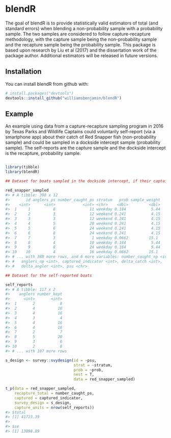 
<!-- README.md is generated from README.Rmd. Please edit that file -->
blendR
======

The goal of blendR is to provide statistically valid estimators of total (and standard errors) when blending a non-probability sample with a probability sample. The two samples are considered to follow capture-recapture methodology, with the capture sample being the non-probability sample and the recapture sample being the probability sample. This package is based upon research by Liu et al (2017) and the dissertation work of the package author. Additional estimators will be released in future versions.

Installation
------------

You can install blendR from github with:

``` r
# install.packages("devtools")
devtools::install_github("williamsbenjamin/blendR")
```

Example
-------

An example using data from a capture-recapture sampling program in 2016 by Texas Parks and Wildlife Captains could voluntarily self-report (via a smartphone app) about their catch of Red Snapper fish (non-probability sample) and could be sampled in a dockside intercept sample (probability sample). The self-reports are the capture sample and the dockside intercept is the recapture, probability sample.

``` r

library(tibble)
library(blendR)

## Dataset for boats sampled in the dockside intercept, if their captains also self-reported, that data included as well

red_snapper_sampled
#> # A tibble: 398 x 12
#>       id anglers_ps number_caught_ps stratum   prob sample_weight
#>    <int>      <int>            <int> <chr>    <dbl>         <dbl>
#>  1     1          8               11 weekday 0.184           5.44
#>  2     2          3               12 weekend 0.241           4.15
#>  3     3          3               12 weekend 0.241           4.15
#>  4     4          5               20 weekend 0.241           4.15
#>  5     5          6               24 weekend 0.241           4.15
#>  6     6          8               24 weekend 0.241           4.15
#>  7     7          3                1 weekday 0.0662         15.1 
#>  8     8          4               10 weekday 0.184           5.44
#>  9     9          8               24 weekday 0.184           5.44
#> 10    10          4               16 weekday 0.0662         15.1 
#> # ... with 388 more rows, and 6 more variables: number_caught_np <int>,
#> #   anglers_np <int>, captured_indicator <int>, delta_catch <int>,
#> #   delta_angler <int>, psu <chr>

## Dataset for the self-reported boats

self_reports 
#> # A tibble: 117 x 2
#>    anglers number_kept
#>      <int>       <int>
#>  1       2           8
#>  2       4          16
#>  3       4          16
#>  4       3           4
#>  5       4          16
#>  6       4          16
#>  7       2           7
#>  8       5          20
#>  9       3           6
#> 10       2           8
#> # ... with 107 more rows

s_design <- survey::svydesign(id = ~psu,
                              strat = ~stratum,
                              prob = ~prob,
                              nest = T,
                              data = red_snapper_sampled)

t_p(data = red_snapper_sampled,
    recapture_total = number_caught_ps,
    captured = captured_indicator,
    survey_design = s_design,
    capture_units = nrow(self_reports))
#> $total
#> [1] 41723.39
#> 
#> $se
#> [1] 13098.89
```
